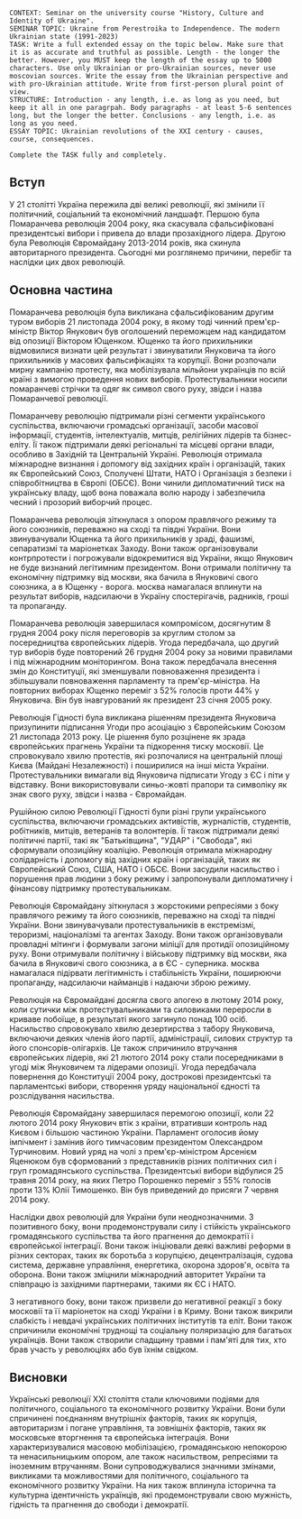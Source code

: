 ```
CONTEXT: Seminar on the university course "History, Culture and Identity of Ukraine".
SEMINAR TOPIC: Ukraine from Perestroika to Independence. The modern Ukrainian state (1991-2023)
TASK: Write a full extended essay on the topic below. Make sure that it is as accurate and truthful as possible. Length - the longer the better. However, you MUST keep the length of the essay up to 5000 characters. Use only Ukrainian or pro-Ukrainian sources, never use moscovian sources. Write the essay from the Ukrainian perspective and with pro-Ukrainian attitude. Write from first-person plural point of view.
STRUCTURE: Introduction - any length, i.e. as long as you need, but keep it all in one paragrpah. Body paragraphs - at least 5-6 sentences long, but the longer the better. Conclusions - any length, i.e. as long as you need.
ESSAY TOPIC: Ukrainian revolutions of the XXI century - causes, course, consequences.

Complete the TASK fully and completely.
```

## Вступ

У 21 столітті Україна пережила дві великі революції, які змінили її політичний, соціальний та економічний ландшафт. Першою була Помаранчева революція 2004 року, яка скасувала сфальсифіковані президентські вибори і привела до влади прозахідного лідера. Другою була Революція Євромайдану 2013-2014 років, яка скинула авторитарного президента. Сьогодні ми розглянемо причини, перебіг та наслідки цих двох революцій.

## Основна частина

Помаранчева революція була викликана сфальсифікованим другим туром виборів 21 листопада 2004 року, в якому тоді чинний прем'єр-міністр Віктор Янукович був оголошений переможцем над кандидатом від опозиції Віктором Ющенком. Ющенко та його прихильники відмовилися визнати цей результат і звинуватили Януковича та його прихильників у масових фальсифікаціях та корупції. Вони розпочали мирну кампанію протесту, яка мобілізувала мільйони українців по всій країні з вимогою проведення нових виборів. Протестувальники носили помаранчеві стрічки та одяг як символ свого руху, звідси і назва Помаранчевої революції.

Помаранчеву революцію підтримали різні сегменти українського суспільства, включаючи громадські організації, засоби масової інформації, студентів, інтелектуалів, митців, релігійних лідерів та бізнес-еліту. Її також підтримали деякі регіональні та місцеві органи влади, особливо в Західній та Центральній Україні. Революція отримала міжнародне визнання і допомогу від західних країн і організацій, таких як Європейський Союз, Сполучені Штати, НАТО і Організація з безпеки і співробітництва в Європі (ОБСЄ). Вони чинили дипломатичний тиск на українську владу, щоб вона поважала волю народу і забезпечила чесний і прозорий виборчий процес.

Помаранчева революція зіткнулася з опором правлячого режиму та його союзників, переважно на сході та півдні України. Вони звинувачували Ющенка та його прихильників у зраді, фашизмі, сепаратизмі та маріонетках Заходу. Вони також організовували контрпротести і погрожували відокремитися від України, якщо Янукович не буде визнаний легітимним президентом. Вони отримали політичну та економічну підтримку від москви, яка бачила в Януковичі свого союзника, а в Ющенку - ворога. москва намагалася вплинути на результат виборів, надсилаючи в Україну спостерігачів, радників, гроші та пропаганду.

Помаранчева революція завершилася компромісом, досягнутим 8 грудня 2004 року після переговорів за круглим столом за посередництва європейських лідерів. Угода передбачала, що другий тур виборів буде повторений 26 грудня 2004 року за новими правилами і під міжнародним моніторингом. Вона також передбачала внесення змін до Конституції, які зменшували повноваження президента і збільшували повноваження парламенту та прем'єр-міністра. На повторних виборах Ющенко переміг з 52% голосів проти 44% у Януковича. Він був інавгурований як президент 23 січня 2005 року.

Революція Гідності була викликана рішенням президента Януковича призупинити підписання Угоди про асоціацію з Європейським Союзом 21 листопада 2013 року. Це рішення було розцінене як зрада європейських прагнень України та підкорення тиску московії. Це спровокувало хвилю протестів, які розпочалися на центральній площі Києва (Майдані Незалежності) і поширилися на інші міста України. Протестувальники вимагали від Януковича підписати Угоду з ЄС і піти у відставку. Вони використовували синьо-жовті прапори та символіку як знак свого руху, звідси і назва - Євромайдан.

Рушійною силою Революції Гідності були різні групи українського суспільства, включаючи громадських активістів, журналістів, студентів, робітників, митців, ветеранів та волонтерів. Її також підтримали деякі політичні партії, такі як "Батьківщина", "УДАР" і "Свобода", які сформували опозиційну коаліцію. Революція отримала міжнародну солідарність і допомогу від західних країн і організацій, таких як Європейський Союз, США, НАТО і ОБСЄ. Вони засудили насильство і порушення прав людини з боку режиму і запропонували дипломатичну і фінансову підтримку протестувальникам.

Революція Євромайдану зіткнулася з жорстокими репресіями з боку правлячого режиму та його союзників, переважно на сході та півдні України. Вони звинувачували протестувальників в екстремізмі, тероризмі, націоналізмі та агентах Заходу. Вони також організовували провладні мітинги і формували загони міліції для протидії опозиційному руху. Вони отримували політичну і військову підтримку від москви, яка бачила в Януковичі свого союзника, а в ЄС - суперника. москва намагалася підірвати легітимність і стабільність України, поширюючи пропаганду, надсилаючи найманців і надаючи зброю режиму.

Революція на Євромайдані досягла свого апогею в лютому 2014 року, коли сутички між протестувальниками та силовиками переросли в криваве побоїще, в результаті якого загинуло понад 100 осіб. Насильство спровокувало хвилю дезертирства з табору Януковича, включаючи деяких членів його партії, адміністрації, силових структур та його спонсорів-олігархів. Це також спричинило втручання європейських лідерів, які 21 лютого 2014 року стали посередниками в угоді між Януковичем та лідерами опозиції. Угода передбачала повернення до Конституції 2004 року, дострокові президентські та парламентські вибори, створення уряду національної єдності та розслідування насильства.

Революція Євромайдану завершилася перемогою опозиції, коли 22 лютого 2014 року Янукович втік з країни, втративши контроль над Києвом і більшою частиною України. Парламент оголосив йому імпічмент і замінив його тимчасовим президентом Олександром Турчиновим. Новий уряд на чолі з прем'єр-міністром Арсенієм Яценюком був сформований з представників різних політичних сил і груп громадянського суспільства. Президентські вибори відбулися 25 травня 2014 року, на яких Петро Порошенко переміг з 55% голосів проти 13% Юлії Тимошенко. Він був приведений до присяги 7 червня 2014 року.

Наслідки двох революцій для України були неоднозначними. З позитивного боку, вони продемонстрували силу і стійкість українського громадянського суспільства та його прагнення до демократії і європейської інтеграції. Вони також ініціювали деякі важливі реформи в різних секторах, таких як боротьба з корупцією, децентралізація, судова система, державне управління, енергетика, охорона здоров'я, освіта та оборона. Вони також зміцнили міжнародний авторитет України та співпрацю із західними партнерами, такими як ЄС і НАТО.

З негативного боку, вони також призвели до негативної реакції з боку московії та її маріонеток на сході України і в Криму. Вони також викрили слабкість і невдачі українських політичних інститутів та еліт. Вони також спричинили економічні труднощі та соціальну поляризацію для багатьох українців. Вони також створили спадщину травми і пам'яті для тих, хто брав участь у революціях або був їхнім свідком.

## Висновки

Українські революції ХХІ століття стали ключовими подіями для політичного, соціального та економічного розвитку України. Вони були спричинені поєднанням внутрішніх факторів, таких як корупція, авторитаризм і погане управління, та зовнішніх факторів, таких як московське вторгнення та європейська інтеграція. Вони характеризувалися масовою мобілізацією, громадянською непокорою та ненасильницьким опором, але також насильством, репресіями та іноземним втручанням. Вони супроводжувалися значними змінами, викликами та можливостями для політичного, соціального та економічного розвитку України. На них також вплинула історична та культурна ідентичність українців, які продемонстрували свою мужність, гідність та прагнення до свободи і демократії.
